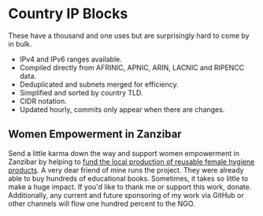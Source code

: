# Country IP Blocks

These have a thousand and one uses but are surprisingly hard to come by in
bulk.

* IPv4 and IPv6 ranges available.
* Compiled directly from AFRINIC, APNIC, ARIN, LACNIC and RIPENCC data.
* Deduplicated and subnets merged for efficiency.
* Simplified and sorted by country TLD.
* CIDR notation.
* Updated hourly, commits only appear when there are changes.

## Women Empowerment in Zanzibar

Send a little karma down the way and support women empowerment in Zanzibar by
helping to [fund the local production of reusable female hygiene
products](https://www.gofundme.com/f/women-empowerment-in-zanzibar). A very
dear friend of mine runs the project. They were already able to buy hundreds of
educational books. Sometimes, it takes so little to make a huge impact. If
you'd like to thank me or support this work, donate. Additionally, any current
and future sponsoring of my work via GitHub or other channels will flow one
hundred percent to the NGO.

